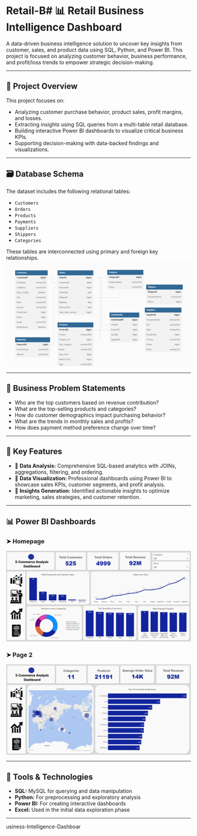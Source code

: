 # Retail-B# 📊 Retail Business Intelligence Dashboard

A data-driven business intelligence solution to uncover key insights from customer, sales, and product data using SQL, Python, and Power BI. This project is focused on analyzing customer behavior, business performance, and profit/loss trends to empower strategic decision-making.

---

## 🚀 Project Overview

This project focuses on:
- Analyzing customer purchase behavior, product sales, profit margins, and losses.
- Extracting insights using SQL queries from a multi-table retail database.
- Building interactive Power BI dashboards to visualize critical business KPIs.
- Supporting decision-making with data-backed findings and visualizations.

---

## 🗃️ Database Schema

The dataset includes the following relational tables:
- `Customers`
- `Orders`
- `Products`
- `Payments`
- `Suppliers`
- `Shippers`
- `Categories`

These tables are interconnected using primary and foreign key relationships.  
![Database Schema](https://github.com/Vijetha598/Retail-Business-Intelligence-Dashboard/blob/main/Screenshots/Customer_Database_Schema.JPG.png)

---

## 🧠 Business Problem Statements

- Who are the top customers based on revenue contribution?
- What are the top-selling products and categories?
- How do customer demographics impact purchasing behavior?
- What are the trends in monthly sales and profits?
- How does payment method preference change over time?

---

## 🔎 Key Features

- 📌 **Data Analysis:** Comprehensive SQL-based analytics with JOINs, aggregations, filtering, and ordering.
- 📌 **Data Visualization:** Professional dashboards using Power BI to showcase sales KPIs, customer segments, and profit analysis.
- 📌 **Insights Generation:** Identified actionable insights to optimize marketing, sales strategies, and customer retention.

---

## 📊 Power BI Dashboards

### ➤ Homepage
![Dashboard Home](https://github.com/Vijetha598/Retail-Business-Intelligence-Dashboard/blob/main/Screenshots/Dashboard%20Home%20Page.jpeg)

### ➤ Page 2
![Dashboard Page 2](https://github.com/Vijetha598/Retail-Business-Intelligence-Dashboard/blob/main/Screenshots/Dashboard%20Page%202.jpeg)

---

## 🧪 Tools & Technologies

- **SQL:** MySQL for querying and data manipulation
- **Python:** For preprocessing and exploratory analysis
- **Power BI:** For creating interactive dashboards
- **Excel:** Used in the initial data exploration phase

---


usiness-Intelligence-Dashboar
